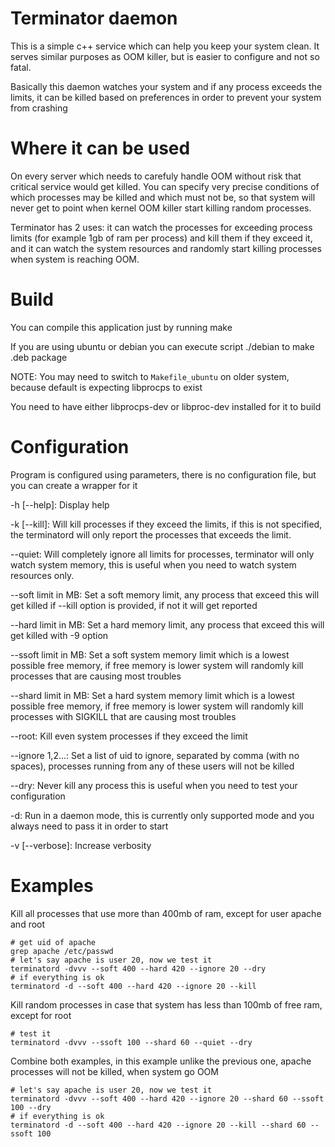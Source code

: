 Terminator daemon
==================

This is a simple c++ service which can help you keep your system clean. It serves similar purposes as
OOM killer, but is easier to configure and not so fatal.

Basically this daemon watches your system and if any process exceeds the limits, it can be
killed based on preferences in order to prevent your system from crashing




Where it can be used
=====================

On every server which needs to carefuly handle OOM without risk that critical service would get killed.
You can specify very precise conditions of which processes may be killed and which must not be,
so that system will never get to point when kernel OOM killer start killing random processes.

Terminator has 2 uses: it can watch the processes for exceeding process limits (for example 1gb of ram
per process) and kill them if they exceed it, and it can watch the system resources and randomly
start killing processes when system is reaching OOM.




Build
======
You can compile this application just by running
    make

If you are using ubuntu or debian you can execute script ./debian to make .deb package

NOTE: You may need to switch to `Makefile_ubuntu` on older system, because default is expecting
libprocps to exist

You need to have either libprocps-dev or libproc-dev installed for it to build


Configuration
==============
Program is configured using parameters, there is no configuration file, but you can create a wrapper for it

 -h [--help]: Display help

 -k [--kill]: Will kill processes if they exceed the limits, if this is not specified, the terminatord will only
              report the processes that exceeds the limit.

 --quiet:     Will completely ignore all limits for processes, terminator will only watch system memory, this is
              useful when you need to watch system resources only.

 --soft limit in MB: Set a soft memory limit, any process that exceed this will get killed if --kill option
                     is provided, if not it will get reported

 --hard limit in MB: Set a hard memory limit, any process that exceed this will get killed with -9 option

 --ssoft limit in MB: Set a soft system memory limit which is a lowest possible free memory, if free memory is lower
                      system will randomly kill processes that are causing most troubles

 --shard limit in MB: Set a hard system memory limit which is a lowest possible free memory, if free memory is lower
                      system will randomly kill processes with SIGKILL that are causing most troubles

 --root: Kill even system processes if they exceed the limit

 --ignore 1,2...: Set a list of uid to ignore, separated by comma (with no spaces), processes running from any of
                  these users will not be killed

 --dry: Never kill any process this is useful when you need to test your configuration

 -d: Run in a daemon mode, this is currently only supported mode and you always need to pass it in order to start

 -v [--verbose]: Increase verbosity





Examples
=========

Kill all processes that use more than 400mb of ram, except for user apache and root


    # get uid of apache
    grep apache /etc/passwd
    # let's say apache is user 20, now we test it
    terminatord -dvvv --soft 400 --hard 420 --ignore 20 --dry
    # if everything is ok
    terminatord -d --soft 400 --hard 420 --ignore 20 --kill


Kill random processes in case that system has less than 100mb of free ram, except for root

    # test it
    terminatord -dvvv --ssoft 100 --shard 60 --quiet --dry


Combine both examples, in this example unlike the previous one, apache processes will not be killed,
when system go OOM

    # let's say apache is user 20, now we test it
    terminatord -dvvv --soft 400 --hard 420 --ignore 20 --shard 60 --ssoft 100 --dry
    # if everything is ok
    terminatord -d --soft 400 --hard 420 --ignore 20 --kill --shard 60 --ssoft 100
